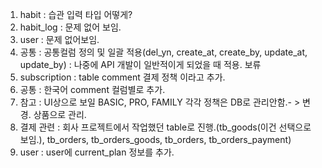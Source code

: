 1. habit : 습관 입력 타입 어떻게?
2. habit_log : 문제 없어 보임.
3. user : 문제 없어보임.
4. 공통 : 공통컬럼 정의 및 일괄 적용(del_yn, create_at, create_by, update_at, update_by) : 나중에 API 개발이 일반적이게 되었을 때 적용. 보류
5. subscription : table comment 결제 정책 이라고 추가.
6. 공통 : 한국어 comment 컬럼별로 추가.
7. 참고 : UI상으로 보일 BASIC, PRO, FAMILY 각각 정책은 DB로 관리안함.- > 변경. 상품으로 관리.
8. 결제 관련 : 회사 프로젝트에서 작업했던 table로 진행.(tb_goods(이건 선택으로 보임.), tb_orders, tb_orders_goods, tb_orders, tb_orders_payment)
9. user : user에 current_plan 정보를 추가.
